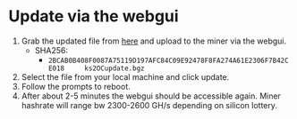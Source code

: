 # Update via the webgui
1. Grab the updated file from [here](./2023-10-02/) and upload to the miner via the webgui.
    - SHA256: 
        - `2BCAB0B408F0087A75119D197AFC84C09E92478F8FA274A61E2306F7B42CE018     ks2OCupdate.bgz`
2. Select the file from your local machine and click update.
3. Follow the prompts to reboot.
4. After about 2-5 minutes the webgui should be accessible again.  Miner hashrate will range bw 2300-2600 GH/s depending on silicon lottery.
